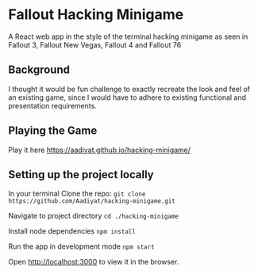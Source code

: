 # Fallout Hacking Minigame
A React web app in the style of the terminal hacking minigame as seen in Fallout 3, Fallout New Vegas, Fallout 4 and Fallout 76

## Background
I thought it would be fun challenge to exactly recreate the look and feel of an existing game, since I would have to adhere to existing functional and presentation requirements.

## Playing the Game
Play it here https://aadiyat.github.io/hacking-minigame/

## Setting up the project locally
In your terminal
Clone the repo:
`git clone https://github.com/Aadiyat/hacking-minigame.git` 

Navigate to project directory
`cd ./hacking-minigame`

Install node dependencies
`npm install` 

Run the app in development mode
`npm start` 

Open [http://localhost:3000](http://localhost:3000) to view it in the browser.
